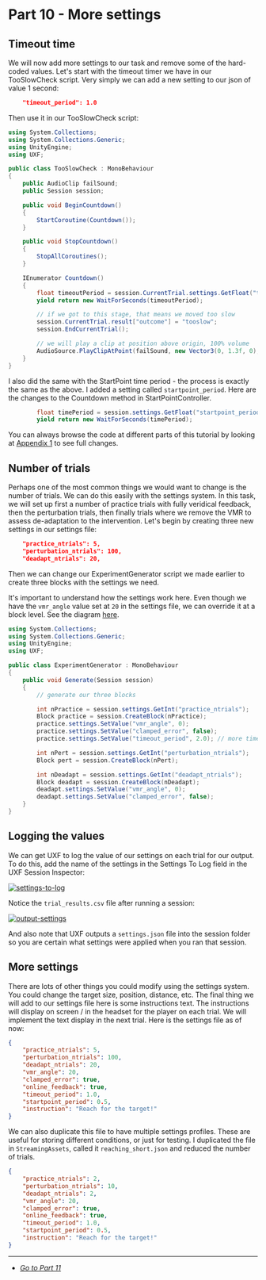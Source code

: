 # Part 10 - More settings

## Timeout time

We will now add more settings to our task and remove some of the hard-coded values. Let's start with the timeout timer we have in our TooSlowCheck script. Very simply we can add a new setting to our json of value 1 second:

```json
    "timeout_period": 1.0
```

Then use it in our TooSlowCheck script:

```cs
using System.Collections;
using System.Collections.Generic;
using UnityEngine;
using UXF;

public class TooSlowCheck : MonoBehaviour
{
    public AudioClip failSound;
    public Session session;

    public void BeginCountdown()
    {
        StartCoroutine(Countdown());
    }

    public void StopCountdown()
    {
        StopAllCoroutines();
    }

    IEnumerator Countdown()
    {   
        float timeoutPeriod = session.CurrentTrial.settings.GetFloat("timeout_period");
        yield return new WaitForSeconds(timeoutPeriod);

        // if we got to this stage, that means we moved too slow
        session.CurrentTrial.result["outcome"] = "tooslow";
        session.EndCurrentTrial();

        // we will play a clip at position above origin, 100% volume
        AudioSource.PlayClipAtPoint(failSound, new Vector3(0, 1.3f, 0), 1.0f);
    }
}
```

I also did the same with the StartPoint time period - the process is exactly the same as the above. I added a setting called `startpoint_period`. Here are the changes to the Countdown method in StartPointController.

```cs
        float timePeriod = session.settings.GetFloat("startpoint_period");
        yield return new WaitForSeconds(timePeriod);
```

You can always browse the code at different parts of this tutorial by looking at [Appendix 1](http://immersivecognition.github.io/uxf-tutorial/appendix-1) to see full changes.

## Number of trials

Perhaps one of the most common things we would want to change is the number of trials. We can do this easily with the settings system. In this task, we will set up first a number of practice trials with fully veridical feedback, then the perturbation trials, then finally trials where we remove the VMR to assess de-adaptation to the intervention. Let's begin by creating three new settings in our settings file:

```json
    "practice_ntrials": 5,
    "perturbation_ntrials": 100,
    "deadapt_ntrials": 20,
```

Then we can change our ExperimentGenerator script we made earlier to create three blocks with the settings we need.

It's important to understand how the settings work here. Even though we have the `vmr_angle` value set at `20` in the settings file, we can override it at a block level. See the diagram [here](https://github.com/immersivecognition/unity-experiment-framework/wiki/Settings-system#cascading-requests).

```cs
using System.Collections;
using System.Collections.Generic;
using UnityEngine;
using UXF;

public class ExperimentGenerator : MonoBehaviour
{     
    public void Generate(Session session)
    {
        // generate our three blocks

        int nPractice = session.settings.GetInt("practice_ntrials");
        Block practice = session.CreateBlock(nPractice);
        practice.settings.SetValue("vmr_angle", 0);
        practice.settings.SetValue("clamped_error", false);
        practice.settings.SetValue("timeout_period", 2.0); // more time in practice

        int nPert = session.settings.GetInt("perturbation_ntrials");
        Block pert = session.CreateBlock(nPert);

        int nDeadapt = session.settings.GetInt("deadapt_ntrials");
        Block deadapt = session.CreateBlock(nDeadapt);
        deadapt.settings.SetValue("vmr_angle", 0);
        deadapt.settings.SetValue("clamped_error", false);
    }
}
```

## Logging the values

We can get UXF to log the value of our settings on each trial for our output. To do this, add the name of the settings in the Settings To Log field in the UXF Session Inspector:

[![settings-to-log](/uxf-tutorial/images/settings-to-log.png)](/uxf-tutorial/images/settings-to-log.png)

Notice the `trial_results.csv` file after running a session:

[![output-settings](/uxf-tutorial/images/output-settings.png)](/uxf-tutorial/images/output-settings.png)

And also note that UXF outputs a `settings.json` file into the session folder so you are certain what settings were applied when you ran that session.

## More settings

There are lots of other things you could modify using the settings system. You could change the target size, position, distance, etc. The final thing we will add to our settings file here is some instructions text. The instructions will display on screen / in the headset for the player on each trial. We will implement the text display in the next trial. Here is the settings file as of now:

```json
{
    "practice_ntrials": 5,
    "perturbation_ntrials": 100,
    "deadapt_ntrials": 20,
    "vmr_angle": 20,
    "clamped_error": true,
    "online_feedback": true,
    "timeout_period": 1.0,
    "startpoint_period": 0.5,
    "instruction": "Reach for the target!"
}
```

We can also duplicate this file to have multiple settings profiles. These are useful for storing different conditions, or just for testing. I duplicated the file in `StreamingAssets`, called it `reaching_short.json` and reduced the number of trials.

```json
{
    "practice_ntrials": 2,
    "perturbation_ntrials": 10,
    "deadapt_ntrials": 2,
    "vmr_angle": 20,
    "clamped_error": true,
    "online_feedback": true,
    "timeout_period": 1.0,
    "startpoint_period": 0.5, 
    "instruction": "Reach for the target!"
}
```

---

* [*Go to Part 11*](/uxf-tutorial/part-11)